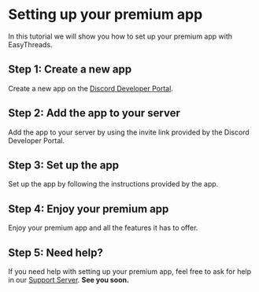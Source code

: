 # Setting up your premium app
In this tutorial we will show you how to set up your premium app with EasyThreads.
## Step 1: Create a new app
Create a new app on the [Discord Developer Portal](https://discord.com/developers/applications).
## Step 2: Add the app to your server
Add the app to your server by using the invite link provided by the Discord Developer Portal.
## Step 3: Set up the app
Set up the app by following the instructions provided by the app.
## Step 4: Enjoy your premium app
Enjoy your premium app and all the features it has to offer.
## Step 5: Need help?
If you need help with setting up your premium app, feel free to ask for help in our [Support Server](https://ezsys.link/support).
**See you soon.**